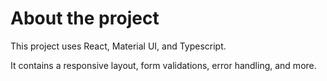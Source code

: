 
# About the project

This project uses React, Material UI, and Typescript.

It contains a responsive layout, form validations, error handling, and more. 